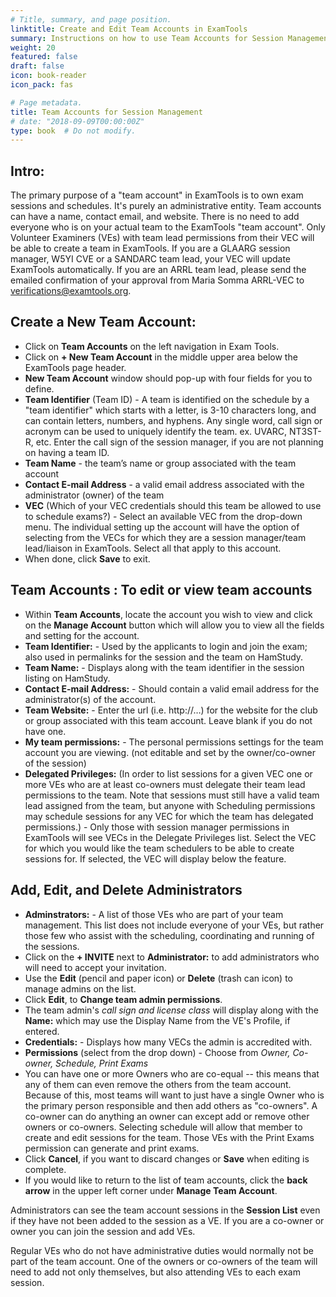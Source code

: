 ```yaml
---
# Title, summary, and page position.
linktitle: Create and Edit Team Accounts in ExamTools
summary: Instructions on how to use Team Accounts for Session Management Volunteer Examineers.
weight: 20
featured: false
draft: false
icon: book-reader
icon_pack: fas

# Page metadata.
title: Team Accounts for Session Management
# date: "2018-09-09T00:00:00Z"
type: book  # Do not modify.
---
```


## Intro:

The primary purpose of a "team account" in ExamTools is to own exam sessions and schedules. It's purely an administrative entity. Team accounts can have a name, contact email, and website. There is no need to add everyone who is on your actual team to the ExamTools "team account".  Only Volunteer Examiners (VEs) with team lead permissions from their VEC will be able to create a team in ExamTools.  If you are a GLAARG session manager, W5YI CVE or a SANDARC team lead, your VEC will update ExamTools automatically. If you are an ARRL team lead, please send the emailed confirmation of your approval from Maria Somma ARRL-VEC to verifications@examtools.org. 

## Create a New Team Account:

- Click on **Team Accounts** on the left navigation in Exam Tools.
- Click on **+ New Team Account** in the middle upper area below the ExamTools page header.
- **New Team Account** window should pop-up with four fields for you to define.
- **Team Identifier**  (Team ID) - A team is identified on the schedule by a "team identifier" which starts with a letter, is 3-10 characters long, and can contain letters, numbers, and hyphens.  Any single word, call sign or acronym can be used to uniquely identify the team. ex. UVARC, NT3ST-R, etc.  Enter the call sign of the session manager, if you are not planning on having a team ID.
- **Team Name** - the team’s name or group associated with the team account
- **Contact E-mail Address** - a valid email address associated with the administrator (owner) of the team
- **VEC** (Which of your VEC credentials should this team be allowed to use to schedule exams?) - Select an available VEC from the drop-down menu.  The individual setting up the account will have the option of selecting from the VECs for which they are a session manager/team lead/liaison in ExamTools.  Select all that apply to this account. 
- When done, click **Save** to exit.

## Team Accounts : To edit or view team accounts

 * Within **Team Accounts**, locate the account you wish to view and click on the **Manage Account** button which will allow you to view all the fields and setting for the account.
 *  **Team Identifier:**  - Used by the applicants to login and join the exam; also used in permalinks for the session and the team on HamStudy.
 *  **Team Name:** - Displays along with the team identifier in the session listing on HamStudy.
 *  **Contact E-mail Address:** - Should contain a valid email address for the administrator(s) of the account.
 *  **Team Website:** - Enter the url (i.e. http://…) for the website for the club or group associated with this team account. Leave blank if you do not have one.
 *  **My team permissions:** - The personal permissions settings for the team account you are viewing. (not editable and set by the owner/co-owner of the session)
 *  **Delegated Privileges:** (In order to list sessions for a given VEC one or more VEs who are at least co-owners must delegate their team lead permissions to the team. Note that sessions must still have a valid team lead assigned from the team, but anyone with Scheduling permissions may schedule sessions for any VEC for which the team has delegated permissions.) - Only those with session manager permissions in ExamTools will see VECs in the Delegate Privileges list.  Select the VEC for which you would like the team schedulers to be able to create sessions for.  If selected, the VEC will display below the feature.
 
 ## Add, Edit, and Delete Administrators
 
 *  **Adminstrators:** - A list of those VEs who are part of your team management.  This list does not include everyone of your VEs, but rather those few who assist with the scheduling, coordinating and running of the sessions.
 *  Click on the **+ INVITE** next to **Administrator:** to add administrators who will need to accept your invitation. 
 *  Use the **Edit** (pencil and paper icon) or **Delete** (trash can icon) to manage admins on the list.
 *  Click **Edit**, to **Change team admin permissions**.
 *  The team admin's *call sign and license class* will display along with the **Name:** which may use the Display Name from the VE's Profile, if entered.
 *  **Credentials:** - Displays how many VECs the admin is accredited with.
 *  **Permissions** (select from the drop down) - Choose from *Owner, Co-owner, Schedule, Print Exams*
 *  You can have one or more Owners who are co-equal -- this means that any of them can even remove the others from the team account. Because of this, most teams will want to just have a single Owner who is the primary person responsible and then add others as "co-owners". A co-owner can do anything an owner can except add or remove other owners or co-owners. Selecting schedule will allow that member to create and edit sessions for the team. Those VEs with the Print Exams permission can generate and print exams.
 *  Click **Cancel**, if you want to discard changes or **Save** when editing is complete.
 *  If you would like to return to the list of team accounts, click the **back arrow** in the upper left corner under **Manage Team Account**.

 Administrators can see the team account sessions in the **Session List** even if they have not been added to the session as a VE.  If you are a co-owner or owner you can join the session and add VEs.
 
 Regular VEs who do not have administrative duties would normally not be part of the team account. One of the owners or co-owners of the team will need to add not only themselves, but also attending VEs to each exam session. 
